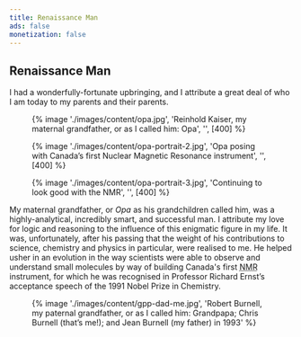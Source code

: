 ```yaml
---
title: Renaissance Man
ads: false
monetization: false
---
```


## Renaissance Man

I had a wonderfully-fortunate upbringing, and I attribute a great deal of who I am today to my parents and their parents.

<div class=" [ shelf ] ">
    <figure>
        {% image './images/content/opa.jpg', 'Reinhold Kaiser, my maternal grandfather, or as I called him: Opa', '', [400] %}
    </figure>
    <figure>
        {% image './images/content/opa-portrait-2.jpg', 'Opa posing with Canada’s first Nuclear Magnetic Resonance instrument', '', [400] %}
    </figure>
    <figure>
        {% image './images/content/opa-portrait-3.jpg', 'Continuing to look good with the NMR', '', [400] %}
    </figure>
</div>

My maternal grandfather, or *Opa* as his grandchildren called him, was a highly-analytical, incredibly smart, and successful man. I attribute my love for logic and reasoning to the influence of this enigmatic figure in my life. It was, unfortunately, after his passing that the weight of his contributions to science, chemistry and physics in particular, were realised to me. He helped usher in an evolution in the way scientists were able to observe and understand small molecules by way of building Canada's first <abbr title="Nuclear Magnetic Resonance">NMR</abbr> instrument, for which he was recognised in Professor Richard Ernst’s acceptance speech of the 1991 Nobel Prize in Chemistry.

<figure>
    {% image './images/content/gpp-dad-me.jpg', 'Robert Burnell, my paternal grandfather, or as I called him: Grandpapa; Chris Burnell (that’s me!); and Jean Burnell (my father) in 1993' %}
</figure>
